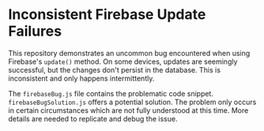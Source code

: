 # Inconsistent Firebase Update Failures

This repository demonstrates an uncommon bug encountered when using Firebase's `update()` method.  On some devices, updates are seemingly successful, but the changes don't persist in the database. This is inconsistent and only happens intermittently.

The `firebaseBug.js` file contains the problematic code snippet.  `firebaseBugSolution.js` offers a potential solution.  The problem only occurs in certain circumstances which are not fully understood at this time. More details are needed to replicate and debug the issue.